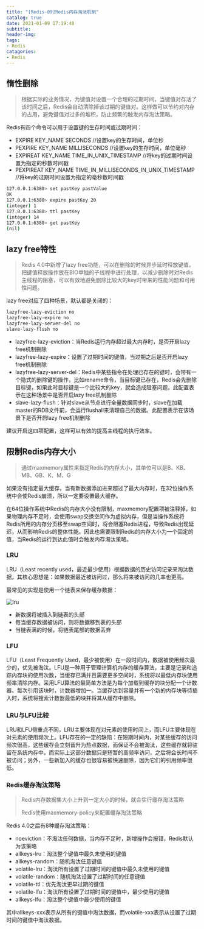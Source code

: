 ```yaml
---
title: "[Redis-09]Redis内存淘汰机制"
catalog: true
date: 2021-01-09 17:19:48
subtitle:
header-img:
tags:
- Redis
catagories:
- Redis
---
```


## 惰性删除

> 根据实际的业务情况，为键值对设置一个合理的过期时间，当键值对存活了该时间之后，Redis会自动清除掉该过期的键值对。这样做可以节约对内存的占用，避免键值对过多的堆积，防止频繁的触发内存淘汰策略。

Redis有四个命令可以用于设置键的生存时间或过期时间：

- EXPIRE KEY_NAME SECONDS //设置key的生存时间，单位秒
- PEXPIRE KEY_NAME MILLISECONDS //设置key的生存时间，单位毫秒
- EXPIREAT KEY_NAME TIME_IN_UNIX_TIMESTAMP //将key的过期时间设置为指定的秒数时间戳
- PEXPIREAT KEY_NAME TIME_IN_MILLISECONDS_IN_UNIX_TIMESTAMP //将key的过期时间设置为指定的毫秒数时间戳

```bash
127.0.0.1:6380> set pastKey pastValue
OK
127.0.0.1:6380> expire pastKey 20
(integer) 1
127.0.0.1:6380> ttl pastKey
(integer) 14
127.0.0.1:6380> get pastKey
(nil)
```

## lazy free特性

> Redis 4.0中新增了lazy free功能，可以在删除的时候异步延时释放键值，把键值释放操作放在BIO单独的子线程中进行处理，以减少删除时对Redis主线程的阻塞，可以有效地避免删除比较大的key时带来的性能问题和可用性问题。

lazy free对应了四种场景，默认都是关闭的：

```bash
lazyfree-lazy-eviction no
lazyfree-lazy-expire no
lazyfree-lazy-server-del no
slave-lazy-flush no
```

- lazyfree-lazy-eviction：当Redis运行内存超过最大内存时，是否开启lazy free机制删除
- lazyfree-lazy-expire：设置了过期时间的键值，当过期之后是否开启lazy free机制删除
- lazyfree-lazy-server-del：Redis中某些指令在处理已存在的键时，会带有一个隐式的删除键的操作，比如rename命令，当目标键已存在，Redis会先删除目标键，如果此时目标键是一个比较大的key，就会造成阻塞问题。此配置表示在这种场景中是否开启lazy free机制删除
- slave-lazy-flush：针对slave从节点进行全量数据同步时，slave在加载master的RDB文件前，会运行flushall来清理自己的数据。此配置表示在该场景下是否开启lazy free机制删除

建议开启这四项配置，这样可以有效的提高主线程的执行效率。

## 限制Redis内存大小

> 通过maxmemory属性来指定Redis的内存大小，其单位可以是B、KB、MB、GB、K、M、G

如果没有指定最大缓存，当有新数据添加进来超过了最大内存时，在32位操作系统中会使Redis崩溃，所以一定要设置最大缓存。

在64位操作系统中Redis的内存大小没有限制，maxmemory配置项被注释掉，如果物理内存不足时，会使用swap交换空间作为虚拟内存，但是当操作系统将Redis所用的内存分页移至swap空间时，将会阻塞Redis进程，导致Redis出现延迟，从而影响Redis的整体性能。因此也需要限制Redis的内存大小为一个固定的值，当Redis的运行到达此值时会触发内存淘汰策略。

### LRU

LRU（Least recently used，最近最少使用）根据数据的历史访问记录来淘汰数据，其核心思想是：如果数据最近被访问过，那么将来被访问的几率也更高。

最常见的实现是使用一个链表来保存缓存数据：

![lru](lru.png)

- 新数据将被插入到链表的头部
- 每当缓存数据被访问，则将数据移到表的头部
- 当链表满的时候，将链表尾部的数据丢弃

### LFU

LFU（Least Frequently Used，最少被使用）在一段时间内，数据被使用频次最少的，优先被淘汰。LFU是一种用于管理计算机内存的缓存算法，主要是记录和追踪内存块的使用次数，当缓存已满并且需要更多空间时，系统将以最低内存块使用频率清除内存。采用LFU算法的最简单方法是为每个加载到缓存的块分配一个计数器。每次引用该块时，计数器增加一。当缓存达到容量并有一个新的内存块等待插入时，系统将搜索计数器最低的块并将其从缓存中删除。

### LRU与LFU比较

LRU和LFU侧重点不同，LRU主要体现在对元素的使用时间上，而LFU主要体现在对元素的使用频次上。LFU存在的一定的缺陷：在短期时间内，对某些缓存的访问频次很高，这些缓存会立刻晋升为热点数据，而保证不会被淘汰，这些缓存就将驻留在系统内存中，而实际上这部分数据只是短暂的高频率访问，之后将会长时间不被访问；另外，一些新加入的缓存也很容易被快速删除，因为它们的引用频率很低。

### Redis缓存淘汰策略

> Redis内存数据集大小上升到一定大小的时候，就会实行缓存淘汰策略
>
> Redis使用maxmemory-policy来配置缓存淘汰策略

Redis 4.0之后有8种缓存淘汰策略：

- noeviction：不淘汰任何数据，当内存不足时，新增操作会报错，Redis默认为该策略
- allkeys-lru：淘汰整个键值中最久未使用的键值
- allkeys-random：随机淘汰任意键值
- volatile-lru：淘汰所有设置了过期时间的键值中最久未使用的键值
- volatile-random：随机淘汰设置了过期时间的任意键值
- volatile-ttl：优先淘汰更早过期的键值
- volatile-lfu：淘汰所有设置了过期时间的键值中，最少使用的键值
- allkeys-lfu：淘汰整个键值中最少使用的键值

其中allkeys-xxx表示从所有的键值中淘汰数据，而volatile-xxx表示从设置了过期时间的键值中淘汰数据。